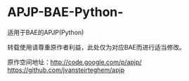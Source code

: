 APJP-BAE-Python-
================

适用于BAE的APJP(Python)

转载使用请尊重原作者利益，此处仅为对应BAE而进行适当修改。

原作空间地址：http://code.google.com/p/apjp/
              https://github.com/jvansteirteghem/apjp
